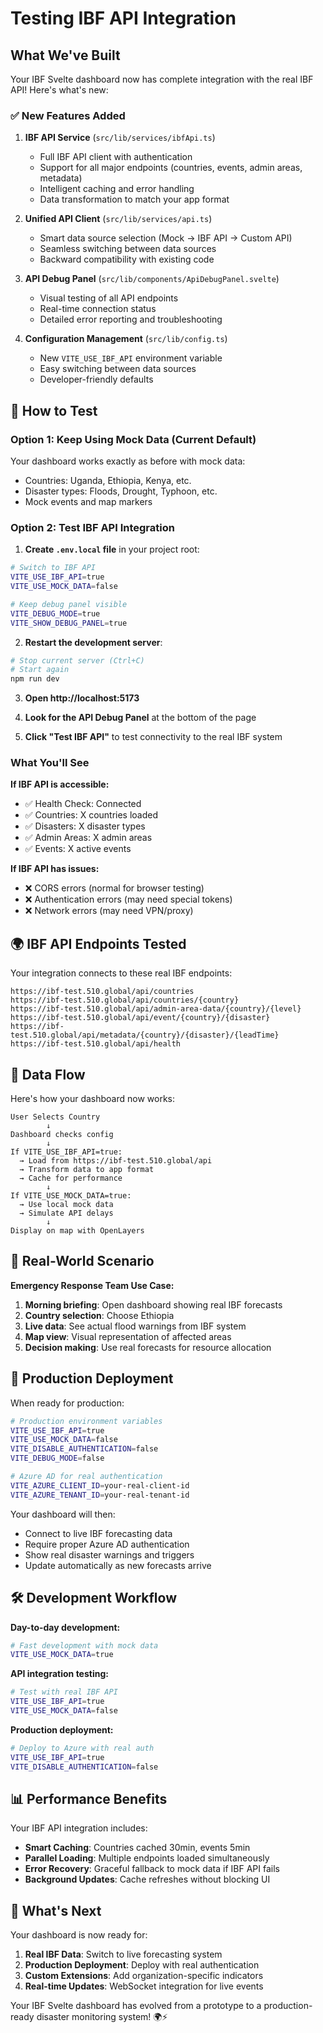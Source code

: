 # Testing IBF API Integration

## What We've Built

Your IBF Svelte dashboard now has complete integration with the real IBF API! Here's what's new:

### ✅ New Features Added

1. **IBF API Service** (`src/lib/services/ibfApi.ts`)
   - Full IBF API client with authentication
   - Support for all major endpoints (countries, events, admin areas, metadata)
   - Intelligent caching and error handling
   - Data transformation to match your app format

2. **Unified API Client** (`src/lib/services/api.ts`)
   - Smart data source selection (Mock → IBF API → Custom API)
   - Seamless switching between data sources
   - Backward compatibility with existing code

3. **API Debug Panel** (`src/lib/components/ApiDebugPanel.svelte`)
   - Visual testing of all API endpoints
   - Real-time connection status
   - Detailed error reporting and troubleshooting

4. **Configuration Management** (`src/lib/config.ts`)
   - New `VITE_USE_IBF_API` environment variable
   - Easy switching between data sources
   - Developer-friendly defaults

## 🧪 How to Test

### Option 1: Keep Using Mock Data (Current Default)
Your dashboard works exactly as before with mock data:
- Countries: Uganda, Ethiopia, Kenya, etc.
- Disaster types: Floods, Drought, Typhoon, etc.
- Mock events and map markers

### Option 2: Test IBF API Integration

1. **Create `.env.local` file** in your project root:
```bash
# Switch to IBF API
VITE_USE_IBF_API=true
VITE_USE_MOCK_DATA=false

# Keep debug panel visible
VITE_DEBUG_MODE=true
VITE_SHOW_DEBUG_PANEL=true
```

2. **Restart the development server**:
```bash
# Stop current server (Ctrl+C)
# Start again
npm run dev
```

3. **Open http://localhost:5173**

4. **Look for the API Debug Panel** at the bottom of the page

5. **Click "Test IBF API"** to test connectivity to the real IBF system

### What You'll See

**If IBF API is accessible:**
- ✅ Health Check: Connected
- ✅ Countries: X countries loaded
- ✅ Disasters: X disaster types
- ✅ Admin Areas: X admin areas
- ✅ Events: X active events

**If IBF API has issues:**
- ❌ CORS errors (normal for browser testing)
- ❌ Authentication errors (may need special tokens)
- ❌ Network errors (may need VPN/proxy)

## 🌍 IBF API Endpoints Tested

Your integration connects to these real IBF endpoints:

```
https://ibf-test.510.global/api/countries
https://ibf-test.510.global/api/countries/{country}
https://ibf-test.510.global/api/admin-area-data/{country}/{level}
https://ibf-test.510.global/api/event/{country}/{disaster}
https://ibf-test.510.global/api/metadata/{country}/{disaster}/{leadTime}
https://ibf-test.510.global/api/health
```

## 🔄 Data Flow

Here's how your dashboard now works:

```
User Selects Country
        ↓
Dashboard checks config
        ↓
If VITE_USE_IBF_API=true:
  → Load from https://ibf-test.510.global/api
  → Transform data to app format
  → Cache for performance
        ↓
If VITE_USE_MOCK_DATA=true:
  → Use local mock data
  → Simulate API delays
        ↓
Display on map with OpenLayers
```

## 🎯 Real-World Scenario

**Emergency Response Team Use Case:**

1. **Morning briefing**: Open dashboard showing real IBF forecasts
2. **Country selection**: Choose Ethiopia
3. **Live data**: See actual flood warnings from IBF system
4. **Map view**: Visual representation of affected areas
5. **Decision making**: Use real forecasts for resource allocation

## 🚀 Production Deployment

When ready for production:

```bash
# Production environment variables
VITE_USE_IBF_API=true
VITE_USE_MOCK_DATA=false
VITE_DISABLE_AUTHENTICATION=false
VITE_DEBUG_MODE=false

# Azure AD for real authentication
VITE_AZURE_CLIENT_ID=your-real-client-id
VITE_AZURE_TENANT_ID=your-real-tenant-id
```

Your dashboard will then:
- Connect to live IBF forecasting data
- Require proper Azure AD authentication
- Show real disaster warnings and triggers
- Update automatically as new forecasts arrive

## 🛠️ Development Workflow

**Day-to-day development:**
```bash
# Fast development with mock data
VITE_USE_MOCK_DATA=true
```

**API integration testing:**
```bash
# Test with real IBF API
VITE_USE_IBF_API=true
VITE_USE_MOCK_DATA=false
```

**Production deployment:**
```bash
# Deploy to Azure with real auth
VITE_USE_IBF_API=true
VITE_DISABLE_AUTHENTICATION=false
```

## 📊 Performance Benefits

Your IBF API integration includes:

- **Smart Caching**: Countries cached 30min, events 5min
- **Parallel Loading**: Multiple endpoints loaded simultaneously
- **Error Recovery**: Graceful fallback to mock data if IBF API fails
- **Background Updates**: Cache refreshes without blocking UI

## 🎯 What's Next

Your dashboard is now ready for:

1. **Real IBF Data**: Switch to live forecasting system
2. **Production Deployment**: Deploy with real authentication
3. **Custom Extensions**: Add organization-specific indicators
4. **Real-time Updates**: WebSocket integration for live events

Your IBF Svelte dashboard has evolved from a prototype to a production-ready disaster monitoring system! 🌍⚡
